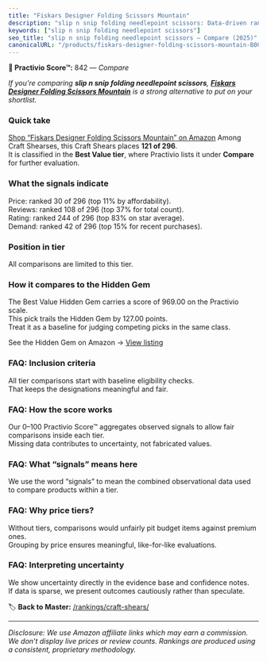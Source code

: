 ```yaml
---
title: "Fiskars Designer Folding Scissors Mountain"
description: "slip n snip folding needlepoint scissors: Data-driven ranking using the Practivio Score™. Positioned by quality, value, demand, findability, momentum."
keywords: ["slip n snip folding needlepoint scissors"]
seo_title: "slip n snip folding needlepoint scissors — Compare (2025)"
canonicalURL: "/products/fiskars-designer-folding-scissors-mountain-B0C8BSNJPL/"
---
```


**🛒 Practivio Score™:** 842 — _Compare_


*If you're comparing **slip n snip folding needlepoint scissors**, **[Fiskars Designer Folding Scissors Mountain](https://www.amazon.com/dp/B0C8BSNJPL?tag=practivio-20)** is a strong alternative to put on your shortlist.*
### Quick take
[Shop “Fiskars Designer Folding Scissors Mountain” on Amazon](https://www.amazon.com/dp/B0C8BSNJPL?tag=practivio-20)
Among Craft Shearses, this Craft Shears places **121 of 296**.  
It is classified in the **Best Value tier**, where Practivio lists it under **Compare** for further evaluation.

### What the signals indicate
Price: ranked 30 of 296 (top 11% by affordability).  
Reviews: ranked 108 of 296 (top 37% for total count).  
Rating: ranked 244 of 296 (top 83% on star average).  
Demand: ranked 42 of 296 (top 15% for recent purchases).

### Position in tier
All comparisons are limited to this tier.

### How it compares to the Hidden Gem
The Best Value Hidden Gem carries a score of 969.00 on the Practivio scale.  
This pick trails the Hidden Gem by 127.00 points.  
Treat it as a baseline for judging competing picks in the same class.  

See the Hidden Gem on Amazon → [View listing](https://www.amazon.com/dp/B07TT1SFYL?tag=practivio-20)

### FAQ: Inclusion criteria
All tier comparisons start with baseline eligibility checks.  
That keeps the designations meaningful and fair.

### FAQ: How the score works
Our 0–100 Practivio Score™ aggregates observed signals to allow fair comparisons inside each tier.  
Missing data contributes to uncertainty, not fabricated values.

### FAQ: What “signals” means here
We use the word “signals” to mean the combined observational data used to compare products within a tier.

### FAQ: Why price tiers?
Without tiers, comparisons would unfairly pit budget items against premium ones.  
Grouping by price ensures meaningful, like-for-like evaluations.

### FAQ: Interpreting uncertainty
We show uncertainty directly in the evidence base and confidence notes.  
If data is sparse, we present outcomes cautiously rather than speculate.

<!-- Missing template for Compare/CompareWithinPriceClass -->


🏷️ **Back to Master:** [/rankings/craft-shears/](/rankings/craft-shears/)

---
_Disclosure: We use Amazon affiliate links which may earn a commission. We don’t display live prices or review counts. Rankings are produced using a consistent, proprietary methodology._
